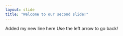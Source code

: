 ```yaml
---
layout: slide
title: "Welcome to our second slide!"
---
```

Added my new line here
Use the left arrow to go back!
